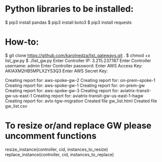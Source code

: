 # Python libraries to be installed:

  $ pip3 install pandas
  $ pip3 install boto3
  $ pip3 install requests


# How-to:

$ git clone https://github.com/karolnedza/list_gateways.git .
$ chmod +x list_gw.py
$ ./list_gw.py
Enter Controller IP: 3.215.237.187
Enter Controller username: admin
Enter Controller password:
Enter AWS Access Key: AKIAXM2HB5MPLX2YS3Q3
Enter AWS Secret Key:

Creating report for:  aws-spoke-gw-2
Creating report for:  on-prem-spoke-1
Creating report for:  aws-spoke-gw-1
Creating report for:  on-prem-gw
Creating report for:  aws-spoke-gw-3
Creating report for:  aviatrix-transit-gw-us-east-1
Creating report for:  aviatrix-transit-gw-us-east-1-hagw
Creating report for:  avtx-tgw-migration
Created file gw_list.html
Created file gw_list.csv


# To resize or/and replace GW please uncomment functions

resize_instance(controller, cid, instances_to_resize)
replace_instance(controller, cid, instances_to_replace)
